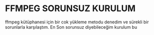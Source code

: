 # FFMPEG SORUNSUZ KURULUM
ffmpeg kütüphanesi için bir cok yükleme metodu denedim ve sürekli bir sorunlarla karşılaştım. En Son sorunsuz diyebileceğim kurulum bu

